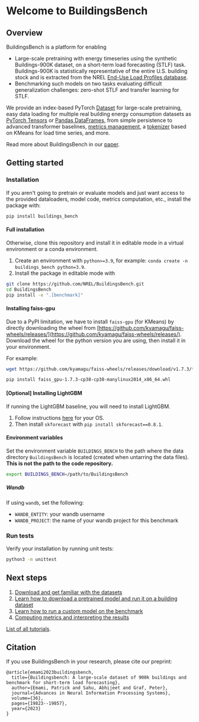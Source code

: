 # Welcome to BuildingsBench

## Overview 

BuildingsBench is a platform for enabling

- Large-scale pretraining with energy timeseries using the synthetic Buildings-900K dataset, on a short-term load forecasting (STLF) task. Buildings-900K is statistically representative of the entire U.S. building stock and is extracted from the NREL [End-Use Load Profiles database](https://www.nrel.gov/buildings/end-use-load-profiles.html).
- Benchmarking such models on two tasks evaluating difficult generalization challenges: zero-shot STLF and transfer learning for STLF.


We provide an index-based PyTorch [Dataset](https://nrel.github.io/BuildingsBench/API/data/buildings_bench-data/#the-buildings-900k-pytorch-dataset) for large-scale pretraining, easy data loading for multiple real building energy consumption datasets as [PyTorch Tensors](https://nrel.github.io/BuildingsBench/API/data/buildings_bench-data/#torchbuildingdatasetsfromcsv) or [Pandas DataFrames](https://nrel.github.io/BuildingsBench/API/data/buildings_bench-data/#pandasbuildingdatasetsfromcsv), from simple persistence to advanced transformer baselines, [metrics management](https://nrel.github.io/BuildingsBench/API/utilities/buildings_bench-evaluation/), a [tokenizer](https://nrel.github.io/BuildingsBench/API/utilities/buildings_bench-tokenizer/) based on KMeans for load time series, and more.

Read more about BuildingsBench in our [paper](https://arxiv.org/abs/2307.00142).


## Getting started 

### Installation

If you aren't going to pretrain or evaluate models and just want access to the provided dataloaders, model code, metrics computation, etc., install the package with:

```bash
pip install buildings_bench
```

#### Full installation

Otherwise, clone this repository and install it in editable mode in a virtual environment or a conda environment.

1. Create an environment with `python>=3.9`, for example: `conda create -n buildings_bench python=3.9`.
2. Install the package in editable mode with
```bash
git clone https://github.com/NREL/BuildingsBench.git
cd BuildingsBench
pip install -e ".[benchmark]"
```

#### Installing faiss-gpu

Due to a PyPI limitation, we have to install `faiss-gpu` (for KMeans) by directly downloading the wheel from [https://github.com/kyamagu/faiss-wheels/releases/](https://github.com/kyamagu/faiss-wheels/releases/).
Download the wheel for the python version you are using, then install it in your environment.

For example:

```bash
wget https://github.com/kyamagu/faiss-wheels/releases/download/v1.7.3/faiss_gpu-1.7.3-cp38-cp38-manylinux_2_17_x86_64.manylinux2014_x86_64.whl

pip install faiss_gpu-1.7.3-cp38-cp38-manylinux2014_x86_64.whl
```

#### [Optional] Installing LightGBM

If running the LightGBM baseline, you will need to install LightGBM.

1. Follow instructions [here](https://pypi.org/project/lightgbm/) for your OS. 
2. Then install `skforecast` with `pip install skforecast==0.8.1`.

#### Environment variables

Set the environment variable `BUILDINGS_BENCH` to the path where the data directory `BuildingsBench` is located (created when untarring the data files). **This is not the path to the code repository.**

```bash
export BUILDINGS_BENCH=/path/to/BuildingsBench
```

##### Wandb 

If using `wandb`, set the following:

- `WANDB_ENTITY`: your wandb username
- `WANDB_PROJECT`: the name of your wandb project for this benchmark


### Run tests

Verify your installation by running unit tests:

```bash
python3 -m unittest
```

## Next steps

1. [Download and get familiar with the datasets](https://nrel.github.io/BuildingsBench/getting_started/)
2. [Learn how to download a pretrained model and run it on a building dataset](https://github.com/NREL/BuildingsBench/blob/main/tutorials/pretrained_models.ipynb)
3. [Learn how to run a custom model on the benchmark](https://github.com/NREL/BuildingsBench/blob/main/tutorials/registering_your_model_with_the_benchmark.ipynb)
4. [Computing metrics and interpreting the results](https://github.com/NREL/BuildingsBench/blob/main/tutorials/aggregate_benchmark_results.ipynb)

[List of all tutorials](https://nrel.github.io/BuildingsBench/tutorials/).

## Citation

If you use BuildingsBench in your research, please cite our preprint:

```
@article{emami2023buildingsbench,
  title={Buildingsbench: A large-scale dataset of 900k buildings and benchmark for short-term load forecasting},
  author={Emami, Patrick and Sahu, Abhijeet and Graf, Peter},
  journal={Advances in Neural Information Processing Systems},
  volume={36},
  pages={19823--19857},
  year={2023}
}
```
